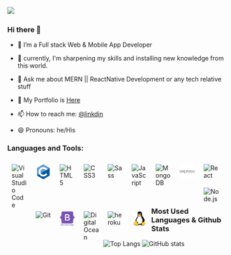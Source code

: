 ![](https://visitor-badge.laobi.icu/badge?page_id=CharalambosIoannou.Shaikhfaruk)

### Hi there 👋

- 🔭 I’m a Full stack Web & Mobile App Developer

- 🌱 currently, I'm sharpening my skills and installing new knowledge from this world.
  <!-- - 👯 I’m looking to collaborate on internshala -->
  <!-- - 🤔 I’m looking for help with  -->
- 💬 Ask me about MERN || ReactNative Development or any tech relative stuff
- 👯 My Portfolio is <a href = "https://portfolio-faruk.vercel.app/"> Here</a>
- 📫 How to reach me: <a href = "https://www.linkedin.com/in/faruk-shaikh-a5081a161"> @linkdin</a>
- 😄 Pronouns: he/His

<h3 align="left">Languages and Tools:</h3>
<p align="left">

<img align="left" alt="Visual Studio Code" width="35px" src="https://cdn.jsdelivr.net/gh/devicons/devicon/icons/vscode/vscode-original.svg" style="margin:10px" />

<img align="left" width="35px" src="https://raw.githubusercontent.com/devicons/devicon/master/icons/c/c-original.svg" alt="C" style="margin:10px" />

<img align="left" alt="HTML5" width="35px" src="https://cdn.jsdelivr.net/gh/devicons/devicon/icons/html5/html5-original.svg" style="margin:10px" />

<img align="left" alt="CSS3" width="35px" src="https://cdn.jsdelivr.net/gh/devicons/devicon/icons/css3/css3-original.svg" style="margin:10px" />

<img align="left" alt="Sass" width="35px" src="https://cdn.jsdelivr.net/gh/devicons/devicon/icons/sass/sass-original.svg" style="margin:10px" />

<img align="left" alt="JavaScript" width="35px" src="https://cdn.jsdelivr.net/gh/devicons/devicon/icons/javascript/javascript-original.svg" style="margin:10px" />

<img align="left" alt="MongoDB" width="35px" src="https://cdn.jsdelivr.net/gh/devicons/devicon/icons/mongodb/mongodb-original.svg" style="margin:10px" />

<img align="left" width="35px" src="https://raw.githubusercontent.com/devicons/devicon/master/icons/express/express-original-wordmark.svg" alt="express" style="margin:10px" />

<img align="left" alt="React" width="35px" src="https://cdn.jsdelivr.net/gh/devicons/devicon/icons/react/react-original.svg" style="margin:10px" />

<img align="left" alt="Node.js" width="35px" src="https://cdn.jsdelivr.net/gh/devicons/devicon/icons/nodejs/nodejs-original.svg" style="margin:10px" />

<img align="left" alt="Git" width="35px" src="https://cdn.jsdelivr.net/gh/devicons/devicon/icons/git/git-original.svg" style="margin:10px" />

<img align="left" width="35px" src="https://raw.githubusercontent.com/devicons/devicon/master/icons/bootstrap/bootstrap-plain-wordmark.svg" alt="bootstrap" style="margin:10px" />

<img align="left" width="35px" src="https://cdn.cdnlogo.com/logos/d/81/digitalocean-icon.svg" alt="DigitalOcean" style="margin:10px" />

<!-- <img align="left" width="35px" src="https://www.vectorlogo.zone/logos/firebase/firebase-icon.svg" alt="firebase" style="margin:10px" /> -->

<img align="left" width="35px" src="https://www.vectorlogo.zone/logos/heroku/heroku-icon.svg" alt="heroku" style="margin:10px" />

<img align="left" width="35px" src="https://raw.githubusercontent.com/devicons/devicon/master/icons/linux/linux-original.svg" alt="linux" style="margin:10px" />

 </p>
<br/>
<br/>
<br/>

### Most Used Languages & Github Stats

![Top Langs](https://github-readme-stats.vercel.app/api/top-langs/?username=Shaikhfaruk)
![GitHub stats](https://github-readme-stats.vercel.app/api?username=Shaikhfaruk&show_icons=true)

